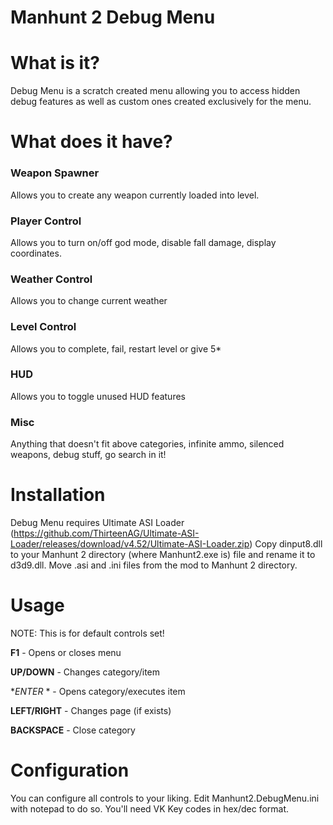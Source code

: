 # Manhunt 2 Debug Menu

# What is it?
Debug Menu is a scratch created menu allowing you to access hidden debug features
as well as custom ones created exclusively for the menu. 

# What does it have?

### Weapon Spawner

Allows you to create any weapon currently loaded into level.
### Player Control

Allows you to turn on/off god mode, disable fall damage, display coordinates.

###  Weather Control

Allows you to change current weather

### Level Control

Allows you to complete, fail, restart level or give 5*

### HUD

Allows you to toggle unused HUD features
###  Misc

Anything that doesn't fit above categories, infinite ammo, silenced weapons, debug stuff,
go search in it!


# Installation
Debug Menu requires Ultimate ASI Loader (https://github.com/ThirteenAG/Ultimate-ASI-Loader/releases/download/v4.52/Ultimate-ASI-Loader.zip)
Copy dinput8.dll to your Manhunt 2 directory (where Manhunt2.exe is) file and rename it to d3d9.dll.
Move .asi and .ini files from the mod to Manhunt 2 directory.

# Usage
NOTE: This is for default controls set!

**F1**         - Opens or closes menu

**UP/DOWN**    - Changes category/item

**ENTER* *     - Opens category/executes item

**LEFT/RIGHT** - Changes page (if exists)

**BACKSPACE** - Close category


# Configuration
You can configure all controls to your liking.
Edit Manhunt2.DebugMenu.ini with notepad to do so.
You'll need VK Key codes in hex/dec format.
